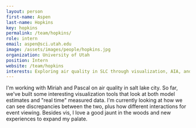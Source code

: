 ```yaml
---
layout: person
first-name: Aspen
last-name: Hopkins
key: hopkins
permalink: /team/hopkins/
role: intern
email: aspen@sci.utah.edu
image: /assets/images/people/hopkins.jpg
organization: University of Utah
position: Intern
website: /team/hopkins
interests: Exploring air quality in SLC through visualization, AIA, and diversity in tech
---
```

I'm working with Miriah and Pascal on air quality in salt lake city. So far, we've built some interesting visualization tools that look at both model estimates and "real time" measured data. I'm currently looking at how we can see discrepancies between the two, plus how different interactions for event viewing. Besides vis, I love a good jaunt in the woods and new experiences to expand my palate. 

